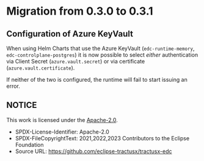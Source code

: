 # Migration from 0.3.0 to 0.3.1

## Configuration of Azure KeyVault

When using Helm Charts that use the Azure KeyVault (`edc-runtime-memory`, `edc-controlplane-postgres`)
it is now possible to select _either_ authentication via Client Secret (`azure.vault.secret`) or via
certificate (`azure.vault.certificate`).

If neither of the two is configured, the runtime will fail to start issuing an error.

## NOTICE

This work is licensed under the [Apache-2.0](https://www.apache.org/licenses/LICENSE-2.0).

- SPDX-License-Identifier: Apache-2.0
- SPDX-FileCopyrightText: 2021,2022,2023 Contributors to the Eclipse Foundation
- Source URL: <https://github.com/eclipse-tractusx/tractusx-edc>
